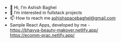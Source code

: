 - 👋 Hi, I’m Ashish Baghel
- 👀 I’m interested in fullstack projects
- 📫 How to reach me ashishspacebaghel@gmail.com
-  Sample React Apps, developed by me - <br>
    https://bhavya-beauty-makover.netlify.app/ <br>
    https://ecomm-prac.netlify.app/
<!---
420116/420116 is a ✨ special ✨ repository because its `README.md` (this file) appears on your GitHub profile.
You can click the Preview link to take a look at your changes.
--->
